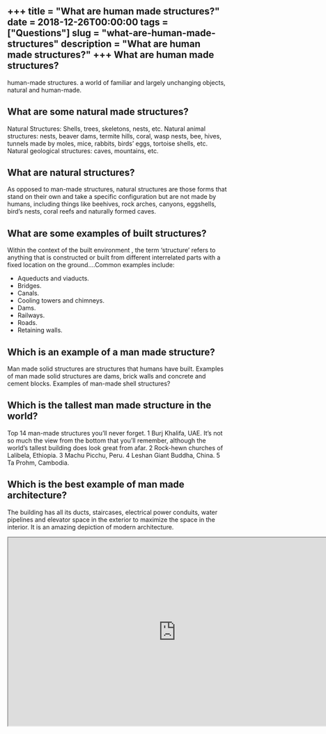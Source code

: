 +++
title = "What are human made structures?"
date = 2018-12-26T00:00:00
tags = ["Questions"]
slug = "what-are-human-made-structures"
description = "What are human made structures?"
+++
What are human made structures?
-------------------------------

human-made structures. a world of familiar and largely unchanging objects, natural and human-made.

What are some natural made structures?
--------------------------------------

Natural Structures: Shells, trees, skeletons, nests, etc. Natural animal structures: nests, beaver dams, termite hills, coral, wasp nests, bee, hives, tunnels made by moles, mice, rabbits, birds’ eggs, tortoise shells, etc. Natural geological structures: caves, mountains, etc.

What are natural structures?
----------------------------

As opposed to man-made structures, natural structures are those forms that stand on their own and take a specific configuration but are not made by humans, including things like beehives, rock arches, canyons, eggshells, bird’s nests, coral reefs and naturally formed caves.

What are some examples of built structures?
-------------------------------------------

Within the context of the built environment , the term ‘structure’ refers to anything that is constructed or built from different interrelated parts with a fixed location on the ground….Common examples include:

- Aqueducts and viaducts.
- Bridges.
- Canals.
- Cooling towers and chimneys.
- Dams.
- Railways.
- Roads.
- Retaining walls.

Which is an example of a man made structure?
--------------------------------------------

Man made solid structures are structures that humans have built. Examples of man made solid structures are dams, brick walls and concrete and cement blocks. Examples of man-made shell structures?

Which is the tallest man made structure in the world?
-----------------------------------------------------

Top 14 man-made structures you’ll never forget. 1 Burj Khalifa, UAE. It’s not so much the view from the bottom that you’ll remember, although the world’s tallest building does look great from afar. 2 Rock-hewn churches of Lalibela, Ethiopia. 3 Machu Picchu, Peru. 4 Leshan Giant Buddha, China. 5 Ta Prohm, Cambodia.

Which is the best example of man made architecture?
---------------------------------------------------

The building has all its ducts, staircases, electrical power conduits, water pipelines and elevator space in the exterior to maximize the space in the interior. It is an amazing depiction of modern architecture.

<iframe allow="accelerometer; autoplay; clipboard-write; encrypted-media; gyroscope; picture-in-picture" allowfullscreen="" class="__youtube_prefs__  epyt-is-override  no-lazyload" data-no-lazy="1" data-origheight="433" data-origwidth="770" data-skipgform_ajax_framebjll="" height="433" id="_ytid_21736" loading="lazy" src="https://www.youtube.com/embed/TqUVFtFPmsk?enablejsapi=1&autoplay=0&cc_load_policy=0&cc_lang_pref=&iv_load_policy=1&loop=0&modestbranding=0&rel=1&fs=1&playsinline=0&autohide=2&theme=dark&color=red&controls=1&" title="YouTube player" width="770"></iframe>